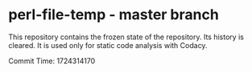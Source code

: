 # perl-file-temp - master branch

This repository contains the frozen state of the repository.
Its history is cleared. It is used only for static code
analysis with Codacy.

Commit Time: 1724314170